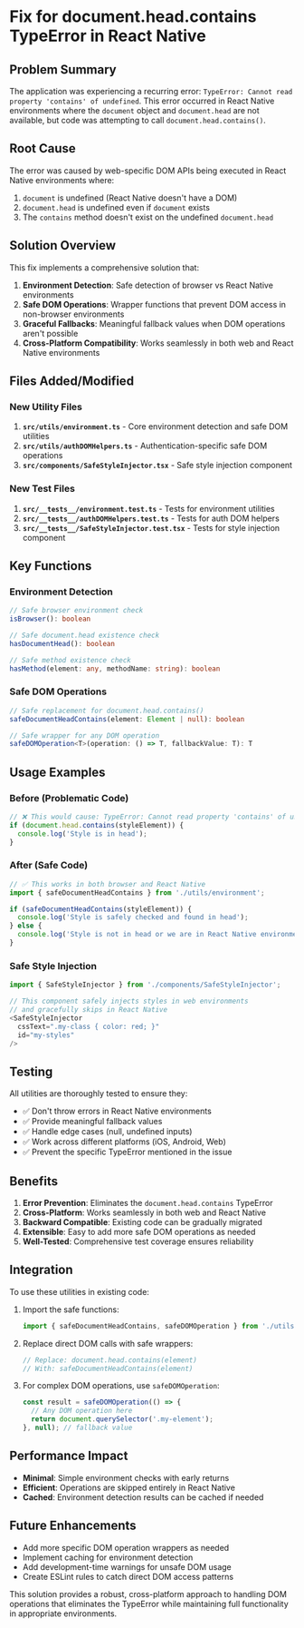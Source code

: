 # Fix for document.head.contains TypeError in React Native

## Problem Summary

The application was experiencing a recurring error: `TypeError: Cannot read property 'contains' of undefined`. This error occurred in React Native environments where the `document` object and `document.head` are not available, but code was attempting to call `document.head.contains()`.

## Root Cause

The error was caused by web-specific DOM APIs being executed in React Native environments where:
1. `document` is undefined (React Native doesn't have a DOM)
2. `document.head` is undefined even if `document` exists
3. The `contains` method doesn't exist on the undefined `document.head`

## Solution Overview

This fix implements a comprehensive solution that:

1. **Environment Detection**: Safe detection of browser vs React Native environments
2. **Safe DOM Operations**: Wrapper functions that prevent DOM access in non-browser environments
3. **Graceful Fallbacks**: Meaningful fallback values when DOM operations aren't possible
4. **Cross-Platform Compatibility**: Works seamlessly in both web and React Native environments

## Files Added/Modified

### New Utility Files

1. **`src/utils/environment.ts`** - Core environment detection and safe DOM utilities
2. **`src/utils/authDOMHelpers.ts`** - Authentication-specific safe DOM operations  
3. **`src/components/SafeStyleInjector.tsx`** - Safe style injection component

### New Test Files

1. **`src/__tests__/environment.test.ts`** - Tests for environment utilities
2. **`src/__tests__/authDOMHelpers.test.ts`** - Tests for auth DOM helpers
3. **`src/__tests__/SafeStyleInjector.test.tsx`** - Tests for style injection component

## Key Functions

### Environment Detection

```typescript
// Safe browser environment check
isBrowser(): boolean

// Safe document.head existence check
hasDocumentHead(): boolean

// Safe method existence check
hasMethod(element: any, methodName: string): boolean
```

### Safe DOM Operations

```typescript
// Safe replacement for document.head.contains()
safeDocumentHeadContains(element: Element | null): boolean

// Safe wrapper for any DOM operation
safeDOMOperation<T>(operation: () => T, fallbackValue: T): T
```

## Usage Examples

### Before (Problematic Code)

```typescript
// ❌ This would cause: TypeError: Cannot read property 'contains' of undefined
if (document.head.contains(styleElement)) {
  console.log('Style is in head');
}
```

### After (Safe Code)

```typescript
// ✅ This works in both browser and React Native
import { safeDocumentHeadContains } from './utils/environment';

if (safeDocumentHeadContains(styleElement)) {
  console.log('Style is safely checked and found in head');
} else {
  console.log('Style is not in head or we are in React Native environment');
}
```

### Safe Style Injection

```typescript
import { SafeStyleInjector } from './components/SafeStyleInjector';

// This component safely injects styles in web environments
// and gracefully skips in React Native
<SafeStyleInjector 
  cssText=".my-class { color: red; }" 
  id="my-styles" 
/>
```

## Testing

All utilities are thoroughly tested to ensure they:

- ✅ Don't throw errors in React Native environments
- ✅ Provide meaningful fallback values
- ✅ Handle edge cases (null, undefined inputs)
- ✅ Work across different platforms (iOS, Android, Web)
- ✅ Prevent the specific TypeError mentioned in the issue

## Benefits

1. **Error Prevention**: Eliminates the `document.head.contains` TypeError
2. **Cross-Platform**: Works seamlessly in both web and React Native
3. **Backward Compatible**: Existing code can be gradually migrated
4. **Extensible**: Easy to add more safe DOM operations as needed
5. **Well-Tested**: Comprehensive test coverage ensures reliability

## Integration

To use these utilities in existing code:

1. Import the safe functions:
   ```typescript
   import { safeDocumentHeadContains, safeDOMOperation } from './utils/environment';
   ```

2. Replace direct DOM calls with safe wrappers:
   ```typescript
   // Replace: document.head.contains(element)
   // With: safeDocumentHeadContains(element)
   ```

3. For complex DOM operations, use `safeDOMOperation`:
   ```typescript
   const result = safeDOMOperation(() => {
     // Any DOM operation here
     return document.querySelector('.my-element');
   }, null); // fallback value
   ```

## Performance Impact

- **Minimal**: Simple environment checks with early returns
- **Efficient**: Operations are skipped entirely in React Native
- **Cached**: Environment detection results can be cached if needed

## Future Enhancements

- Add more specific DOM operation wrappers as needed
- Implement caching for environment detection
- Add development-time warnings for unsafe DOM usage
- Create ESLint rules to catch direct DOM access patterns

This solution provides a robust, cross-platform approach to handling DOM operations that eliminates the TypeError while maintaining full functionality in appropriate environments.